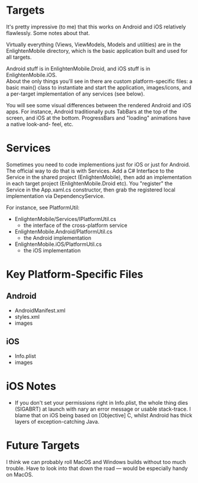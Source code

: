 # Targets

It's pretty impressive (to me) that this works on Android and iOS relatively 
flawlessly.  Some notes about that.

Virtually everything (Views, ViewModels, Models and utilities) are in the
EnlightenMobile directory, which is the basic application built and used for all 
targets.

Android stuff is in EnlightenMobile.Droid, and iOS stuff is in EnlightenMobile.iOS.  
About the only things you'll see in there are custom platform-specific files:
a basic main() class to instantiate and start the application, images/icons, 
and a per-target implementation of any services (see below).

You will see some visual differences between the rendered Android and iOS apps. 
For instance, Android traditionally puts TabBars at the top of the screen, and 
iOS at the bottom.  ProgressBars and "loading" animations have a native look-and-
feel, etc.

# Services

Sometimes you need to code implementions just for iOS or just for Android.
The official way to do that is with Services.  Add a C# Interface to the Service
in the shared project (EnlightenMobile), then add an implementation in each 
target project (EnlightenMobile.Droid etc).  You "register" the Service in
the App.xaml.cs constructor, then grab the registered local implementation
via DependencyService.  

For instance, see PlatformUtil:

- EnlightenMobile/Services/IPlatformUtil.cs
    - the interface of the cross-platform service
- EnlightenMobile.Android/PlatformUtil.cs
    - the Android implementation
- EnlightenMobile.iOS/PlatformUtil.cs
    - the iOS implementation

# Key Platform-Specific Files

## Android

- AndroidManifest.xml
- styles.xml
- images

## iOS

- Info.plist
- images

# iOS Notes

- If you don't set your permissions right in Info.plist, the whole thing dies
  (SIGABRT) at launch with nary an error message or usable stack-trace.  I 
  blame that on iOS being based on [Objective] C, whilst Android has thick 
  layers of exception-catching Java.

# Future Targets

I think we can probably roll MacOS and Windows builds without too much 
trouble.  Have to look into that down the road — would be especially handy
on MacOS.
